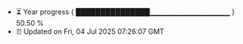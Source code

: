 - ⏳ Year progress { ███████████████▁▁▁▁▁▁▁▁▁▁▁▁▁▁▁ } 50.50 %
- ⏰ Updated on Fri, 04 Jul 2025 07:26:07 GMT

